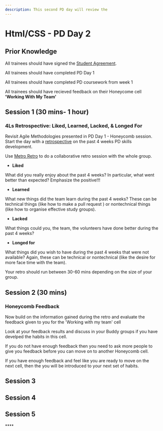 ```yaml
---
description: This second PD day will review the
---
```


# Html/CSS - PD Day 2

## Prior Knowledge 

All trainees should have signed the [Student Agreement](https://docs.codeyourfuture.io/organisation/agreements-and-rules/student-agreement). 

All trainees should have completed PD Day 1

All trainees should have completed PD coursework from week 1

All trainees should have recieved feedback on their Honeycome cell **'Working With My Team'** 

## Session 1 \(30 mins- 1 hour\)

### 4Ls Retrospective: Liked, Learned, Lacked, & Longed For

Revisit Agile Methodologies presented in PD Day 1 - Honeycomb session.   
Start the day with a [retrospective](https://www.retrium.com/retrospective-techniques/4ls) on the past 4 weeks PD skills development. 

Use [Metro Retro](https://metroretro.io/) to do a collaborative retro session with the whole group. 

* **Liked**

What did you really enjoy about the past 4 weeks? In particular, what went better than expected? Emphasize the positive!!!

* **Learned**

What new things did the team learn during the past 4 weeks? These can be technical things \(like how to make a pull request \) or nontechnical things \(like how to organise effective study groups\).

* **Lacked**

What things could you, the team, the volunteers  have done better during the past 4 weeks?

* **Longed for**

What things did you wish to have during the past 4 weeks that were not available? Again, these can be technical  or nontechnical \(like the desire for more face time with the team\).

Your retro should run between 30-60 mins depending on the size of your group. 

## Session 2 \(30 mins\)

### Honeycomb Feedback

Now build on the information gained during the retro and evaluate the feedback given to you for the 'Working with my team' cell

Look at your feedback results and discuss in your Buddy groups if you have develped the habits in this cell. 

If you do not have enough feedback then you need to ask more people to give you feedback before you can move on to another Honeycomb cell. 

If you have enough feedback and feel like you are ready to move on the next cell, then the you will be introduced to your next set of habits. 

## Session 3



## Session 4



## Session 5

\*\*\*\*



